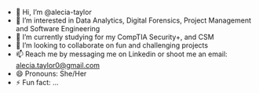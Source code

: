 - 👋 Hi, I’m @alecia-taylor
- 👀 I’m interested in Data Analytics, Digital Forensics, Project Management and Software Engineering
- 🌱 I’m currently studying for my CompTIA Security+, and CSM
- 💞️ I’m looking to collaborate on fun and challenging projects
- 📫 Reach me by messaging me on Linkedin or shoot me an email: alecia.taylor0@gmail.com
- 😄 Pronouns: She/Her
- ⚡ Fun fact: ...

<!---
alecia-taylor/alecia-taylor is a ✨ special ✨ repository because its `README.md` (this file) appears on your GitHub profile.
You can click the Preview link to take a look at your changes.
--->

